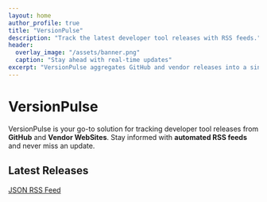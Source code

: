 ```yaml
---
layout: home
author_profile: true
title: "VersionPulse"
description: "Track the latest developer tool releases with RSS feeds."
header:
  overlay_image: "/assets/banner.png"
  caption: "Stay ahead with real-time updates"
excerpt: "VersionPulse aggregates GitHub and vendor releases into a single RSS feed."
---
```

<head>
    <link rel="stylesheet" href="{{ site.baseurl }}/assets/css/style.css">
</head>


<div class="banner">
  <!-- Your banner content here -->
  <h1>VersionPulse</h1>
</div>

VersionPulse is your go-to solution for tracking developer tool releases from **GitHub** and **Vendor WebSites**. Stay informed with **automated RSS feeds** and never miss an update.

<h2>Latest Releases</h2>
<div id="rss-feed" class="rss-grid"></div>

<script>
    // Replace with your RSS feed URL
    const rssUrl = 'https://raw.githubusercontent.com/lathanagaraj/versionpulse/refs/heads/main/docs/feed.json';

    // Fetch RSS feed data and display it
    fetch(rssUrl)
        .then(response => response.json())
        .then(data => {
            const feedContainer = document.getElementById('rss-feed');
            data.items.forEach(item => {
                const feedItem = document.createElement('div');
                feedItem.classList.add('rss-item');
                feedItem.innerHTML = `
                    <h3><a href="${item.link}" target="_blank">${item.title}</a></h3>
                    <p>${item.description}</p>
                `;
                feedContainer.appendChild(feedItem);
            });
        })
        .catch(error => {
            console.error('Error fetching RSS feed:', error);
        });
</script>

[JSON RSS Feed](https://raw.githubusercontent.com/lathanagaraj/versionpulse/refs/heads/main/docs/feed.json)


